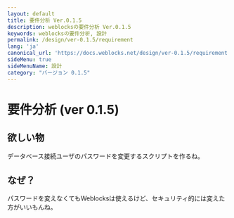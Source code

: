 ```yaml
---
layout: default
title: 要件分析 Ver.0.1.5
description: weblocksの要件分析 Ver.0.1.5
keywords: weblocksの要件分析, 設計
permalink: /design/ver-0.1.5/requirement
lang: 'ja'
canonical_url: 'https://docs.weblocks.net/design/ver-0.1.5/requirement'
sideMenu: true
sideMenuName: 設計
category: "バージョン 0.1.5"
---
```

<div class="container-fluid">
  <div class="row">
    <div class="col">
      <h1>要件分析 (ver 0.1.5)</h1>
    </div>
  </div>
  <div class="row">
    <div class="col-12">
      <h2>欲しい物</h2>
      <p>
        データベース接続ユーザのパスワードを変更するスクリプトを作るね。
      </p>
      <h2>なぜ？</h2>
      <p>
        パスワードを変えなくてもWeblocksは使えるけど、セキュリティ的には変えた方がいいもんね。
      </p>
    </div>
  </div>
</div>
